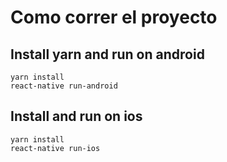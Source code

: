 # Como correr el proyecto

## Install yarn and run on android
```
yarn install
react-native run-android
```

## Install and run on ios
```
yarn install
react-native run-ios
```
